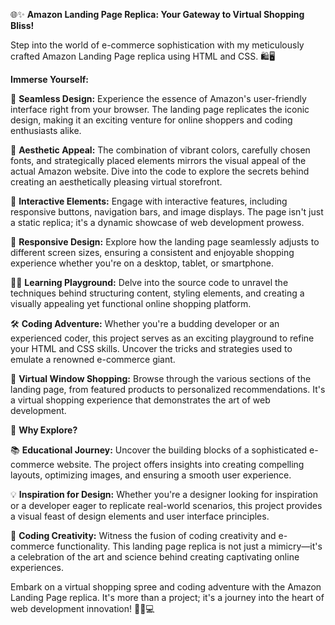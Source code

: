 🌐✨ **Amazon Landing Page Replica: Your Gateway to Virtual Shopping Bliss!**

Step into the world of e-commerce sophistication with my meticulously crafted Amazon Landing Page replica using HTML and CSS. 🛍️🖥️

**Immerse Yourself:**

🚀 **Seamless Design:** Experience the essence of Amazon's user-friendly interface right from your browser. The landing page replicates the iconic design, making it an exciting venture for online shoppers and coding enthusiasts alike.

🎨 **Aesthetic Appeal:** The combination of vibrant colors, carefully chosen fonts, and strategically placed elements mirrors the visual appeal of the actual Amazon website. Dive into the code to explore the secrets behind creating an aesthetically pleasing virtual storefront.

🛒 **Interactive Elements:** Engage with interactive features, including responsive buttons, navigation bars, and image displays. The page isn't just a static replica; it's a dynamic showcase of web development prowess.

📱 **Responsive Design:** Explore how the landing page seamlessly adjusts to different screen sizes, ensuring a consistent and enjoyable shopping experience whether you're on a desktop, tablet, or smartphone.

🧑‍💻 **Learning Playground:** Delve into the source code to unravel the techniques behind structuring content, styling elements, and creating a visually appealing yet functional online shopping platform.

🛠️ **Coding Adventure:** Whether you're a budding developer or an experienced coder, this project serves as an exciting playground to refine your HTML and CSS skills. Uncover the tricks and strategies used to emulate a renowned e-commerce giant.

🎉 **Virtual Window Shopping:** Browse through the various sections of the landing page, from featured products to personalized recommendations. It's a virtual shopping experience that demonstrates the art of web development.

🌟 **Why Explore?**

📚 **Educational Journey:** Uncover the building blocks of a sophisticated e-commerce website. The project offers insights into creating compelling layouts, optimizing images, and ensuring a smooth user experience.

💡 **Inspiration for Design:** Whether you're a designer looking for inspiration or a developer eager to replicate real-world scenarios, this project provides a visual feast of design elements and user interface principles.

🤩 **Coding Creativity:** Witness the fusion of coding creativity and e-commerce functionality. This landing page replica is not just a mimicry—it's a celebration of the art and science behind creating captivating online experiences.

Embark on a virtual shopping spree and coding adventure with the Amazon Landing Page replica. It's more than a project; it's a journey into the heart of web development innovation! 🚀🛒💻
